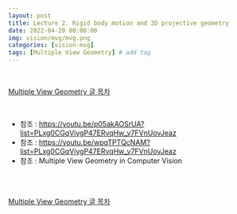 ```yaml
---
layout: post
title: Lecture 2. Rigid body motion and 3D projective geometry
date: 2022-04-20 00:00:00
img: vision/mvg/mvg.png
categories: [vision-mvg] 
tags: [Multiple View Geometry] # add tag
---
```


<br>

[Multiple View Geometry 글 목차](https://gaussian37.github.io/vision-mvg-table/)

<br>

- 참조 : https://youtu.be/p05akAOSrUA?list=PLxg0CGqViygP47ERvqHw_v7FVnUovJeaz
- 참조 : https://youtu.be/wpqTPTQcNAM?list=PLxg0CGqViygP47ERvqHw_v7FVnUovJeaz
- 참조 : Multiple View Geometry in Computer Vision

<br>



<br>

[Multiple View Geometry 글 목차](https://gaussian37.github.io/vision-mvg-table/)

<br>